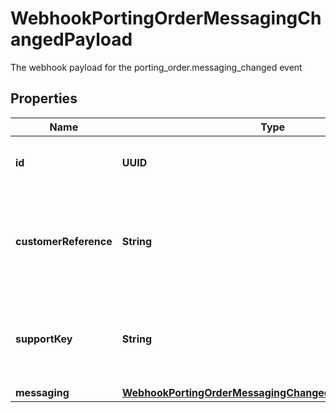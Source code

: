 

# WebhookPortingOrderMessagingChangedPayload

The webhook payload for the porting_order.messaging_changed event

## Properties

| Name | Type | Description | Notes |
|------------ | ------------- | ------------- | -------------|
|**id** | **UUID** | Identifies the porting order that was moved. |  [optional] |
|**customerReference** | **String** | Identifies the customer reference associated with the porting order. |  [optional] |
|**supportKey** | **String** | Identifies the support key associated with the porting order. |  [optional] |
|**messaging** | [**WebhookPortingOrderMessagingChangedPayloadMessaging**](WebhookPortingOrderMessagingChangedPayloadMessaging.md) |  |  [optional] |



